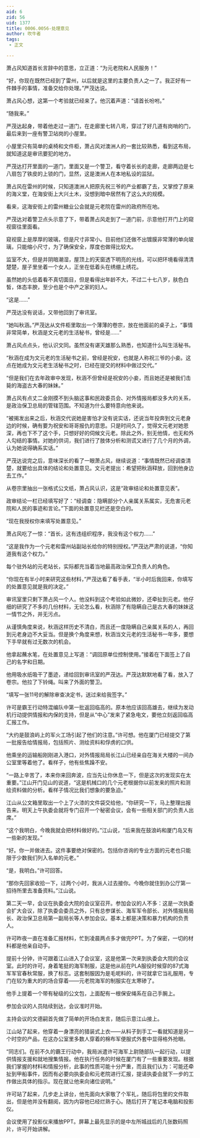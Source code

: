 ```yaml
---
aid: 6
zid: 56
uid: 1377
title: 0006.0056-处理意见
author: 吹牛者
tags: 
 - 正文

---
```




  萧占风知道首长言辞中的意思，立正道：“为元老院和人民服务！”

  “好，你现在既然已经到了雷州，以后就是这里的主要负责人之一了。我正好有一件棘手的事情，准备交给你处理。”严茂达说。

  萧占风心想，这第一个考验就已经来了。他沉着声道：“请首长吩咐。”

  “随我来。”

  严茂达起身，带着他走过一道门，在走廊里七转八弯，穿过了好几道有岗哨的门，最后来到一座有警卫站岗的小屋里。

  小屋里只有简单的桌椅和文件柜，萧占风对澳洲人的一套比较熟悉，看到这布局，就知道这是审讯要犯的地方。

  严茂达打开里面的一道门，里面又是一个警卫，看守着长长的走廊，走廊两边是七八扇包了铁皮的上锁的门，显然，这是澳洲人在本地私设的监狱。

  萧占风在雷州的时候，只知道澳洲人把原先祝三爷的产业都霸了去，又掌控了原来的海义堂，在海安街上大兴土木，没想到暗中居然有了这么大的规模。

  看来，这海安街上的雷州糖业公会就是元老院在雷州的政府所在地。

  严茂达对着警卫点头示意了下，带着萧占风走到了一道门前，示意他打开门上的窥视窗往里面看。

  窥视窗上是厚厚的玻璃，但是尺寸非常小。目前他们还做不出镀膜非常薄的单向玻璃，只能缩小尺寸，为了确保安全，厚度也做得比较大。

  监室不大，但是并阴暗潮湿，屋顶上的天窗透下明亮的光线，可以把环境看得清清楚楚，屋子里坐着一个女人，正坐在低着头在绣绷上绣花。

  虽然她的头低着看不真切面目，但是看得出年龄不大，不过二十七八岁，肤色白皙，体态丰腴，至少也是个中产之家的妇人。

  “这是……”

  严茂达没有说话，又带他回到了审讯室。

  “她叫秋涵。”严茂达从文件柜里取出一个薄薄的卷宗，放在他面前的桌子上，“事情非常简单，秋涵是文元老的生活秘书，曾经是……”

  萧占风点点头，他认识文同。虽然没有谌天雄那么熟悉，也知道什么叫生活秘书。

  “秋涵在成为文元老的生活秘书之前，曾经是祝安，也就是人称祝三爷的小妾。这点在她成为文元老生活秘书之时，已经在提交的材料中做过交代。”

  “但是我们在去年政审中发现，秋涵不但曾经是祝安的小妾，而且她还是被我们击毙的海盗古大春的妹妹。”

  萧占风有点丈二金刚摸不到头脑这事和民政委员会、对外情报局都没多大的关系，是政治保卫总局的管辖范围。不知道为什么要特意向他来说。

  “被揭发出来之后，秋涵交代说她是害怕才没有说实话，还说当年投奔到文元老身边的时候，确有要为祝安和哥哥报仇的意思。只是时间久了，觉得文元老对她恩深，再也下不了这个手，只想好好的伺候文元老。除此之外，别无他情，也无和外人勾结的事情。对她的供词，我们进行了肢体分析和测谎又进行了几个月的外调，认为她说得确系实话。”

  严茂达说完之后，意味深长的看了一眼萧占风，继续说道：“事情既然已经调查清楚，就要给出具体的结论和处置意见。文元老提出：希望把秋涵释放，回到他身边去工作。”

  从卷宗里抽出一张格式公文纸，萧占风认识，这是“政审结论和处置意见表”。

  政审结论一栏已经填写好了：“经调查：隐瞒部分个人亲属关系属实，无危害元老院和人民的事迹和言论。”下面的处置意见栏还是空白的。

  “现在我授权你来填写处置意见。”

  萧占风吃了一惊：“首长，这有违组织程序，我没有这个权力……”

  “这是我作为一个元老和雷州站副站长给你的特别授权。”严茂达严肃的说道，“你知道我有这个权力。”

  每个驻外站的元老站长，实际都充当着当地最高政治保卫负责人的角色。

  “你现在有半小时来研究这些材料，”严茂达看了看手表，“半小时后我回来，你填写的处置意见就是我的决定。”

  审讯室里只剩下萧占风一个人。他没料到这个考验如此微妙，还牵扯到元老。他仔细的研究了不多的几份材料，无论怎么看，秋涵除了有隐瞒自己是古大春的妹妹这一情节之外，并无污点。

  从谨慎角度来说，秋涵这样历史不清白，而且还一度隐瞒自己亲属关系的人，再回到元老身边不大妥当。但是换个角度来想，秋涵当文元老的生活秘书一年多，要想下手早就有过无数次的机会。

  他拿起蘸水笔，在处置意见上写道：“调回原单位控制使用。”接着在下面签上了自己的名字和日期。

  他用吸水纸吸干了墨迹，递给回到审讯室的严茂达。严茂达默默地看了看，放入了卷宗。他拉了下铃绳。叫来了外面的警卫。

  “填写一张11号的解除审查决定书，送过来给我签字。”

  许可是霸王行动特混编队中第一批返回临高的。原本他应该回高雄去，继续为发动机行动提供情报和内保的支持，但是从“中心”发来了紧急电文，要他立刻返回临高汇报工作。

  “大约是鼓浪屿上的军火工场引起了他们的注意。”许可想。他在厦门已经提交了第一批报告给情报局，包括照片、测绘资料和俘虏的口供。

  他乘坐的运输船刚刚进入港口，对外情报局局长江山已经亲自在海关大楼的一间办公室里等着他了。看样子，他有些焦躁不安。

  “一路上辛苦了，本来你来回奔波，应当先让你休息一下，但是这次的发现实在太重要。”江山开门见山的说道，“这是机械口的几个元老根据你以前发来的照片和测绘资料做的分析。看样子情况比我们想象的要急迫。”

  江山从公文箱里取出一个上了火漆的文件袋交给他，“你研究一下，马上整理出报告来。明天上午执委会就将专门召开一个秘密会议，会有一些相关部门的负责人出席。”

  “这个我明白，今晚我就会把材料做好的。”江山说，“后来我在鼓浪屿和厦门岛又有一些新的发现。”

  “好。你一并做进去。这件事要绝对保密的。包括你咨询的专业方面的元老也只能限于少数我们列入名单的元老。”

  “是，我明白。”许可回答。

  “那你先回家收拾一下，过两个小时，我派人过去接你。今晚你就住到办公厅第一招待所里去准备资料。”江山说。

  第二天一早，会议在执委会大院的会议室召开。参加会议的人不多：这是一次执委会扩大会议，除了执委会委员之外，只有总参谋长、海军军令部长、对外情报局局长、政治保卫总局第一副局长等人参加会议。基本上都是决策和暴力机构的负责人。

  许可昨夜一直在准备汇报材料，忙到凌晨两点多才做完PPT。为了保密，一切的材料都是他亲自动手。

  提前十分钟，许可跟着江山进入了会议室，这是他第一次来到执委会大院的会议室。此时的许可，身着笔挺的海军制服，这是他从前在PLA服役时候穿的87式海军军官春秋常服，换了标志。这套制服因为是毛呢料的，许可就拿它当礼服用，专门在较为重大的的场合穿着——元老院海军的制服实在太寒碜了。

  他手上提着一个带有秘级的公文包，上面配有一根保安绳系在自己手腕上。

  参加会议的人员陆续到达，会议准时开始。

  主持会议的文德嗣首先做了简单的开场白发言，随后示意江山接上。

  江山站了起来，他穿着一身漂亮的猎装式上衣——从料子到手工一看就知道是另一个时空的产品，在这办公室里多数人穿着的棉布军便服式外套中显得格外抢眼。

  “同志们。在前不久的霸王行动中，我局派遣许可海军上尉随部队一起行动，以提供情报支援和就地搜集情报。他在执行任务的时候在厦门有了一些重要发现。根据我们掌握的材料和情报分析，此事的性质可能十分严重，而且我们认为：可能还牵扯到甲船事件，因而有必要向执委会和元老院进行汇报，提请执委会就下一步的工作做出具体的指示。现在就让他来向诸位说明。”

  许可站了起来，几步走上讲台，他先面向大家敬了个军礼，随后将包里的文件取出，但是他并没有翻阅，因为内容他已经烂熟于心。随后打开了笔记本电脑和投影仪。

  会议使用了投影仪来播放PPT。屏幕上最先显示的是中左所城战后的几张数码照片，许可开始讲解。



